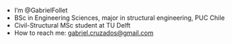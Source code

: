 - I’m @GabrielFollet
- BSc in Engineering Sciences, major in structural engineering, PUC Chile
- Civil-Structural MSc student at TU Delft
- How to reach me: gabriel.cruzados@gmail.com

<!---
GabrielFollet/GabrielFollet is a ✨ special ✨ repository because its `README.md` (this file) appears on your GitHub profile.
You can click the Preview link to take a look at your changes.
--->
